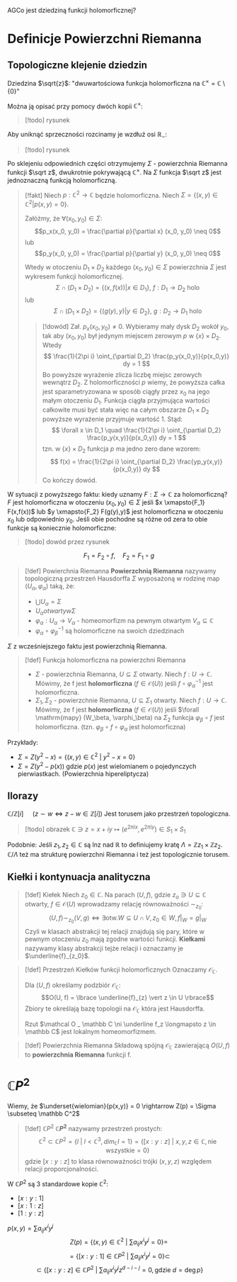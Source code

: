 AGCo jest dziedziną funkcji holomorficznej?

# Definicje Powierzchni Riemanna

## Topologiczne klejenie dziedzin

Dziedzina $\sqrt{z}$:
"dwuwartościowa funkcja holomorficzna na $\mathbb C ^ \times = \mathbb C \setminus \{0\}$"

Można ją opisać przy pomocy dwóch kopii $\mathbb C ^ \times$:

 > [!todo] rysunek

Aby uniknąć sprzeczności rozcinamy je wzdłuż osi $\mathbb R_-$:

 > [!todo] rysunek

Po sklejeniu odpowiednich części otrzymujemy $\Sigma$ - powierzchnia Riemanna funkcji $\sqrt z$, dwukrotnie pokrywającą $\mathbb C ^ \times$.
Na $\Sigma$ funkcja $\sqrt z$ jest jednoznaczną funkcją holomorficzną.

 > [!fakt] 
 > Niech $p : \mathbb C^2 \to \mathbb C$ będzie holomorficzna.
 > Niech $\Sigma = \lbrace (x,y) \in \mathbb C^2 \vert p(x,y) = 0 \rbrace$.
 > 
 > Załóżmy, że $\forall (x_0, y_0) \in \Sigma$:
 > $$p_x(x_0, y_0) = \frac{\partial p}{\partial x} (x_0, y_0) \neq 0$$ lub
 > $$p_y(x_0, y_0) = \frac{\partial p}{\partial y} (x_0, y_0) \neq 0$$
 > 
 > Wtedy w otoczeniu $D_1 \times D_2$ każdego $(x_0, y_0) \in \Sigma$ powierzchnia $\Sigma$ jest wykresem funkcji holomorficznej.
 > $$\Sigma \cap (D_1 \times D_2) = 
 > \lbrace (x, f(x)) \vert x \in D_1 \rbrace, \ f : D_1 \to D_2 \ \mathrm{holo}$$
 > lub
 > $$\Sigma \cap (D_1 \times D_2) = 
 > \lbrace (g(y), y) \vert y \in D_2 \rbrace, \ g : D_2 \to D_1 \ \mathrm{holo}$$
 > > [!dowód]
 > > Zał. $p_x(x_0, y_0) \neq 0$. 
 > > Wybieramy mały dysk $D_2$ wokół $y_0$, tak aby $(x_0, y_0)$ był jedynym miejscem zerowym $p$ w $\{x\} \times D_2$.
 > > Wtedy
 > > $$ \frac{1}{2\pi i}
 > > \oint_{\partial D_2} \frac{p_y(x_0,y)}{p(x_0,y)} dy
 > > = 1 $$
 > > Bo powyższe wyrażenie zlicza liczbę miejsc zerowych wewnątrz $D_2$. 
 > > Z holomorficzności $p$ wiemy, że powyższa całka jest sparametryzowana w sposób ciągły przez $x_0$ na jego małym otoczeniu $D_1$.
 > > Funkcja ciągła przyjmująca wartości całkowite musi być stała więc na całym obszarze $D_1 \times D_2$ powyższe wyrażenie przyjmuje wartość 1.
 > > Stąd:
 > > $$ \forall x \in D_1 \quad \frac{1}{2\pi i}
 > > \oint_{\partial D_2} \frac{p_y(x,y)}{p(x_0,y)} dy
 > > = 1 $$
 > > tzn. w $\{x\} \times D_2$ funkcja $p$ ma jedno zero dane wzorem:
 > > $$ f(x) = \frac{1}{2\pi i}
 > > \oint_{\partial D_2} \frac{yp_y(x,y)}{p(x_0,y)} dy $$
 > > Co kończy dowód.

W sytuacji z powyższego faktu: kiedy uznamy $F : \Sigma \to \mathbb C$ za holomorficzną?
$F$ jest holomorficzna w otoczeniu $(x_0, y_0) \in \Sigma$ jeśli $x \xmapsto{F_1} F(x,f(x))$ lub $y \xmapsto{F_2} F(g(y),y)$
jest holomorficzna w otoczeniu $x_0$ lub odpowiednio $y_0$.
Jeśli obie pochodne są różne od zera to obie funkcje są koniecznie holomorficzne:

 > [!todo] dowód przez rysunek

$$F_1 = F_2 \circ f, \quad F_2 = F_1 \circ g$$

 > [!def] Powierchnia Riemanna
 > **Powierzchnią Riemanna** nazywamy topologiczną przestrzeń Hausdorffa $\Sigma$
 > wyposażoną w rodzinę map $(U_\alpha, \varphi_\alpha)$ taką, że:
 >  - $\bigcup U_\alpha = \Sigma$
 >  - $U_\alpha otwarty w \Sigma$
 >  - $\varphi_\alpha : U_\alpha \to V_\alpha$ - homeomorfizm na pewnym otwartym $V_\alpha \subseteq \mathbb C$
 >  - $\varphi_\alpha \circ \varphi_\beta^{-1}$ są holomorficzne na swoich dziedzinach

$\Sigma$ z wcześniejszego faktu jest powierzchnią Riemanna.

 > [!def] Funkcja holomorficzna na powierzchni Riemanna
 > - $\Sigma$ - powierzchnia Riemanna,
 > $U \subseteq \Sigma$ otwarty.
 > Niech $f : U \to \mathbb C$.
 > Mówimy, że f jest **holomorficzna** ($f \in \mathcal O (U)$) jeśli $f \circ \varphi_\alpha^{-1}$ jest holomorficzna.
 > - $\Sigma_1, \Sigma_2$ - powierzchnie Riemanna,
 > $U \subseteq \Sigma_1$ otwarty.
 > Niech $f : U \to \mathbb C$.
 > Mówimy, że f jest **holomorficzna** ($f \in \mathcal O (U)$) jeśli 
 > $\forall \mathrm{mapy} (W_\beta, \varphi_\beta) na $\Sigma_2$
 > funkcja $\varphi_\beta \circ f$ jest holomorficzna.
 > (tzn. $\varphi_\beta \circ f \circ \varphi_\alpha$ jest holomorficzna)

Przykłady:
 - $\Sigma = Z(y^2 - x) = \lbrace (x,y) \in \mathbb C^2 \ \vert \ y^2 - x = 0 \rbrace$
 - $\Sigma = Z(y^2 - p(x))$ gdzie $p(x)$ jest wielomianem o pojedynczych pierwiastkach. (Powierzchnia hipereliptycza)

## Ilorazy

$\mathbb C / \mathbb Z [i] \quad$ ($z \sim w \iff z - w \in \mathbb Z[i]$)
Jest torusem jako przestrzeń topologiczna.
 > [!todo] obrazek
$\mathbb C \ni z = x + iy \longmapsto (e^{2\pi i x}, e^{2\pi i y}) \in S_1 \times S_1$

Podobnie: Jeśli $z_1, z_2 \in \mathbb C$ są lnz nad $\mathbb R$ to definiujemy kratę $\Lambda = \mathbb Z z_1 \times \mathbb Z z_2$.
$\mathbb C / \Lambda$ też ma strukturę powierzchni Riemanna i też jest topologicznie torusem.

## Kiełki i kontynuacja analityczna

 > [!def] Kiełek
 > Niech $z_0 \in \mathbb C$. Na parach $(U, f)$,
 > gdzie $z_o \ni U \subseteq \mathbb C$ otwarty,
 > $f \in \mathcal O (U)$ wprowadzamy relację równoważności $\sim_{z_0}$:
 > $$ (U,f) \sim_{z_0} (V, g) \iff
 > \exists \mathrm{otw.} W \subseteq U \cap V,
 > z_0 \in W, f \vert_W = g \vert_W$$
 > Czyli w klasach abstrakcji tej relacji znajdują się pary, które w pewnym otoczeniu $z_0$ mają zgodne wartości funkcji.
 > **Kiełkami** nazywamy klasy abstrakcji tejże relacji i oznaczamy je $\underline{f}_{z_0}$.

 > [!def] Przestrzeń Kiełków funkcji holomorficznych
 > Oznaczamy $\mathcal O _ \mathbb C$.
 > 
 > Dla $(U,f)$ określamy podzbiór $\mathcal O_ \mathbb C$:
 > $$O(U, f) = \lbrace \underline{f}_{z} \vert z \in U \rbrace$$
 > Zbiory te określają bazę topologii na $\mathcal O _ \mathbb C$ która jest Hausdorffa.
 > 
 > Rzut $\mathcal O _ \mathbb C \ni \underline f_z \longmapsto z \in \mathbb C$ jest lokalnym homeomorfizmem.

 > [!def] Powierzchnia Riemanna
 > Składową spójną $\mathcal O _ \mathbb C$ zawierającą $O(U, f)$ to **powierzchnia Riemanna** funkcji f.

# $\mathbb C P^2$

Wiemy, że $\underset{wielomian}{p(x,y)} = 0 \rightarrow Z(p) = \Sigma \subseteq \mathbb C^2$

 > [!def] $\mathbb C P^2$
 > **$\mathbb C P^2$** nazywamy przestrzeń prostych:
 > $$ \mathbb C^2 \subset \mathbb CP^2 = 
 > \lbrace l \ \vert \ l < \mathbb C^3, dim_\mathbb C l = 1 \rbrace =
 > \lbrace [x:y:z] \ \vert \ x,y,z \in \mathbb C, \text{nie wszystkie} = 0 \rbrace $$
 > gdzie $[x:y:z]$ to klasa równoważności trójki $(x,y,z)$ względem relacji proporcjonalności.

W $\mathbb CP^2$ są 3 standardowe kopie $\mathbb C^2$:
 - $[x:y:1]$
 - $[x:1:z]$
 - $[1:y:z]$

$p(x,y) = \sum a_{ij}x^iy^j$
$$ Z(p) = \lbrace (x,y) \in \mathbb C^2 \ \vert \ \sum a_{ij}x^iy^j = 0 \rbrace = $$
$$ = \lbrace [x:y:1] \in \mathbb CP^2 \ \vert \ \sum a_{ij}x^iy^j = 0 \rbrace \subset $$
$$ \subset \lbrace [x:y:z] \in \mathbb CP^2 \ \vert \ \sum a_{ij}x^iy^jz^{d-i-j} = 0, \text{gdzie } d = \deg{p} \rbrace$$
